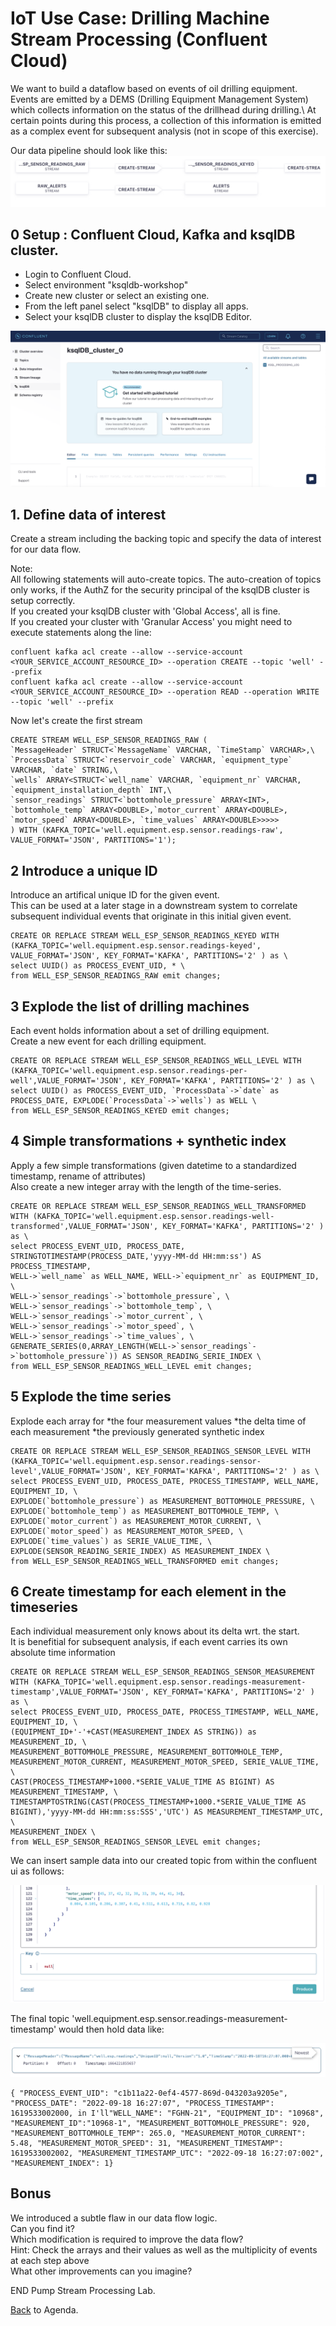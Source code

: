 # IoT Use Case: Drilling Machine Stream Processing (Confluent Cloud)

We want to build a dataflow based on events of oil drilling equipment.\
Events are emitted by a DEMS (Drilling Equipment Management System) which collects information on the status of the drillhead during drilling.\ 
At certain points during this process, a collection of this information is emitted as a complex event for subsequent analysis (not in scope of this exercise).

Our data pipeline should look like this:
![ Temperature Alerting System Flow](img_pump_stream_processing/datapipeline.png)

## 0 Setup : Confluent Cloud, Kafka and ksqlDB cluster.

- Login to Confluent Cloud.
- Select environment "ksqldb-workshop"
- Create new cluster or select an existing one.
- From the left panel select "ksqlDB" to display all apps.
- Select your ksqlDB cluster to display the ksqlDB Editor.

![Start Screen](img_pump_stream_processing/ksqlDB_Start.png)

## 1. Define data of interest

Create a stream including the backing topic and specify the data of interest for our data flow.

Note: \
All following statements will auto-create topics. The auto-creation of topics only works, if the AuthZ for the security principal of the ksqlDB cluster is setup correctly. \
If you created your ksqlDB cluster with 'Global Access', all is fine. \
If you created your cluster with 'Granular Access' you might need to execute statements along the line:

```
confluent kafka acl create --allow --service-account <YOUR_SERVICE_ACCOUNT_RESOURCE_ID> --operation CREATE --topic 'well' --prefix
confluent kafka acl create --allow --service-account <YOUR_SERVICE_ACCOUNT_RESOURCE_ID> --operation READ --operation WRITE --topic 'well' --prefix
```

Now let's create the first stream

```
CREATE STREAM WELL_ESP_SENSOR_READINGS_RAW (
`MessageHeader` STRUCT<`MessageName` VARCHAR, `TimeStamp` VARCHAR>,\
`ProcessData` STRUCT<`reservoir_code` VARCHAR, `equipment_type` VARCHAR, `date` STRING,\
`wells` ARRAY<STRUCT<`well_name` VARCHAR, `equipment_nr` VARCHAR, `equipment_installation_depth` INT,\
`sensor_readings` STRUCT<`bottomhole_pressure` ARRAY<INT>, `bottomhole_temp` ARRAY<DOUBLE>,`motor_current` ARRAY<DOUBLE>, `motor_speed` ARRAY<DOUBLE>, `time_values` ARRAY<DOUBLE>>>>>
) WITH (KAFKA_TOPIC='well.equipment.esp.sensor.readings-raw', VALUE_FORMAT='JSON', PARTITIONS='1');

```

## 2 Introduce a unique ID
Introduce an artifical unique ID for the given event.\
This can be used at a later stage in a downstream system to correlate subsequent individual events that  originate in this initial given event.
```
CREATE OR REPLACE STREAM WELL_ESP_SENSOR_READINGS_KEYED WITH (KAFKA_TOPIC='well.equipment.esp.sensor.readings-keyed', VALUE_FORMAT='JSON', KEY_FORMAT='KAFKA', PARTITIONS='2' ) as \
select UUID() as PROCESS_EVENT_UID, * \
from WELL_ESP_SENSOR_READINGS_RAW emit changes;
```

## 3 Explode the list of drilling machines
Each event holds information about a set of drilling equipment.\
Create a new event for each drilling equipment.

```
CREATE OR REPLACE STREAM WELL_ESP_SENSOR_READINGS_WELL_LEVEL WITH (KAFKA_TOPIC='well.equipment.esp.sensor.readings-per-well',VALUE_FORMAT='JSON', KEY_FORMAT='KAFKA', PARTITIONS='2' ) as \
select UUID() as PROCESS_EVENT_UID, `ProcessData`->`date` as PROCESS_DATE, EXPLODE(`ProcessData`->`wells`) as WELL \
from WELL_ESP_SENSOR_READINGS_KEYED emit changes;
```

## 4 Simple transformations + synthetic index
Apply a few simple transformations (given datetime to a standardized timestamp, rename of attributes)\
Also create a new integer array with the length of the time-series.
```
CREATE OR REPLACE STREAM WELL_ESP_SENSOR_READINGS_WELL_TRANSFORMED WITH (KAFKA_TOPIC='well.equipment.esp.sensor.readings-well-transformed',VALUE_FORMAT='JSON', KEY_FORMAT='KAFKA', PARTITIONS='2' ) as \
select PROCESS_EVENT_UID, PROCESS_DATE, STRINGTOTIMESTAMP(PROCESS_DATE,'yyyy-MM-dd HH:mm:ss') AS PROCESS_TIMESTAMP,
WELL->`well_name` as WELL_NAME, WELL->`equipment_nr` as EQUIPMENT_ID, \
WELL->`sensor_readings`->`bottomhole_pressure`, \
WELL->`sensor_readings`->`bottomhole_temp`, \
WELL->`sensor_readings`->`motor_current`, \
WELL->`sensor_readings`->`motor_speed`, \
WELL->`sensor_readings`->`time_values`, \
GENERATE_SERIES(0,ARRAY_LENGTH(WELL->`sensor_readings`->`bottomhole_pressure`)) AS SENSOR_READING_SERIE_INDEX \
from WELL_ESP_SENSOR_READINGS_WELL_LEVEL emit changes;

```

## 5 Explode the time series
Explode each array for 
*the four measurement values
*the delta time of each measurement
*the previously generated synthetic index
```
CREATE OR REPLACE STREAM WELL_ESP_SENSOR_READINGS_SENSOR_LEVEL WITH (KAFKA_TOPIC='well.equipment.esp.sensor.readings-sensor-level',VALUE_FORMAT='JSON', KEY_FORMAT='KAFKA', PARTITIONS='2' ) as \
select PROCESS_EVENT_UID, PROCESS_DATE, PROCESS_TIMESTAMP, WELL_NAME, EQUIPMENT_ID, \
EXPLODE(`bottomhole_pressure`) as MEASUREMENT_BOTTOMHOLE_PRESSURE, \
EXPLODE(`bottomhole_temp`) as MEASUREMENT_BOTTOMHOLE_TEMP, \
EXPLODE(`motor_current`) as MEASUREMENT_MOTOR_CURRENT, \
EXPLODE(`motor_speed`) as MEASUREMENT_MOTOR_SPEED, \
EXPLODE(`time_values`) as SERIE_VALUE_TIME, \
EXPLODE(SENSOR_READING_SERIE_INDEX) AS MEASUREMENT_INDEX \
from WELL_ESP_SENSOR_READINGS_WELL_TRANSFORMED emit changes;
```

## 6 Create timestamp for each element in the timeseries
Each individual measurement only knows about its delta wrt. the start.\
It is benefitial for subsequent analysis, if each event carries its own absolute time information
```
CREATE OR REPLACE STREAM WELL_ESP_SENSOR_READINGS_SENSOR_MEASUREMENT WITH (KAFKA_TOPIC='well.equipment.esp.sensor.readings-measurement-timestamp',VALUE_FORMAT='JSON', KEY_FORMAT='KAFKA', PARTITIONS='2' ) as \
select PROCESS_EVENT_UID, PROCESS_DATE, PROCESS_TIMESTAMP, WELL_NAME, EQUIPMENT_ID, \
(EQUIPMENT_ID+'-'+CAST(MEASUREMENT_INDEX AS STRING)) as MEASUREMENT_ID, \
MEASUREMENT_BOTTOMHOLE_PRESSURE, MEASUREMENT_BOTTOMHOLE_TEMP, MEASUREMENT_MOTOR_CURRENT, MEASUREMENT_MOTOR_SPEED, SERIE_VALUE_TIME, \
CAST(PROCESS_TIMESTAMP+1000.*SERIE_VALUE_TIME AS BIGINT) AS MEASUREMENT_TIMESTAMP, \
TIMESTAMPTOSTRING(CAST(PROCESS_TIMESTAMP+1000.*SERIE_VALUE_TIME AS BIGINT),'yyyy-MM-dd HH:mm:ss:SSS','UTC') AS MEASUREMENT_TIMESTAMP_UTC, \
MEASUREMENT_INDEX \
from WELL_ESP_SENSOR_READINGS_SENSOR_LEVEL emit changes;

```

We can insert sample data into our created topic from within the confluent ui as follows:

![Insert Sample Data from UI ](img_pump_stream_processing/test_data_ui.png)

The final topic 'well.equipment.esp.sensor.readings-measurement-timestamp' would then hold data like:

![Final Topic Content ](img_pump_stream_processing/final_topic_content.png)

```
{ "PROCESS_EVENT_UID": "c1b11a22-0ef4-4577-869d-043203a9205e", "PROCESS_DATE": "2022-09-18 16:27:07", "PROCESS_TIMESTAMP": 1619533002000, in I'll"WELL_NAME": "FGHN-21", "EQUIPMENT_ID": "10968", "MEASUREMENT_ID":"10968-1", "MEASUREMENT_BOTTOMHOLE_PRESSURE": 920, "MEASUREMENT_BOTTOMHOLE_TEMP": 265.0, "MEASUREMENT_MOTOR_CURRENT": 5.48, "MEASUREMENT_MOTOR_SPEED": 31, "MEASUREMENT_TIMESTAMP": 1619533002002, "MEASUREMENT_TIMESTAMP_UTC": "2022-09-18 16:27:07:002", "MEASUREMENT_INDEX": 1}

```
## Bonus
We introduced a subtle flaw in our data flow logic.\
Can you find it?\
Which modification is required to improve the data flow?\
Hint: Check the arrays and their values as well as the multiplicity of events at each step above\
What other improvements can you imagine?

END Pump Stream Processing Lab.

[Back](../README.md#Agenda) to Agenda.
